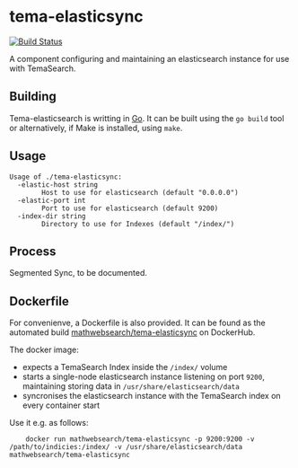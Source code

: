 # tema-elasticsync

[![Build Status](https://travis-ci.org/MathWebSearch/tema-elasticsync.svg?branch=master)](https://travis-ci.org/MathWebSearch/tema-elasticsync)

A component configuring and maintaining an elasticsearch instance for use with TemaSearch. 

## Building

Tema-elasticsearch is writting in [Go](https://golang.org). 
It can be built using the `go build` tool or alternatively, if Make is installed, using `make`. 

## Usage

```
Usage of ./tema-elasticsync:
  -elastic-host string
        Host to use for elasticsearch (default "0.0.0.0")
  -elastic-port int
        Port to use for elasticsearch (default 9200)
  -index-dir string
        Directory to use for Indexes (default "/index/")
```

## Process

Segmented Sync, to be documented. 


## Dockerfile

For convenienve, a Dockerfile is also provided. 
It can be found as the automated build [mathwebsearch/tema-elasticsync](https://hub.docker.com/r/mathwebsearch/tema-elasticsync) on DockerHub. 

The docker image:
- expects a TemaSearch Index inside the `/index/` volume
- starts a single-node elasticsearch instance listening on port `9200`, maintaining storing data in `/usr/share/elasticsearch/data`
- syncronises the elasticsearch instance with the TemaSearch index on every container start

Use it e.g. as follows:

```
    docker run mathwebsearch/tema-elasticsync -p 9200:9200 -v /path/to/indicies:/index/ -v /usr/share/elasticsearch/data mathwebsearch/tema-elasticsync
```
